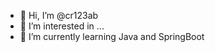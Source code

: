 - 👋 Hi, I’m @cr123ab
- 👀 I’m interested in ...
- 🌱 I’m currently learning Java and SpringBoot

<!---
cr123ab/cr123ab is a ✨ special ✨ repository because its `README.md` (this file) appears on your GitHub profile.
You can click the Preview link to take a look at your changes.
--->

